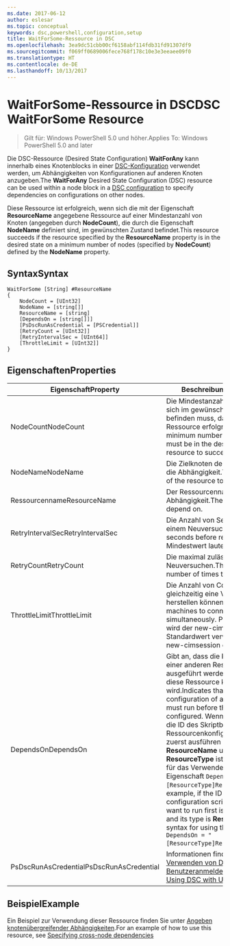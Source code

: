 ```yaml
---
ms.date: 2017-06-12
author: eslesar
ms.topic: conceptual
keywords: dsc,powershell,configuration,setup
title: WaitForSome-Ressource in DSC
ms.openlocfilehash: 3ea9dc51cbb00cf6158abf114fdb31fd91307df9
ms.sourcegitcommit: f069ff0689006fece768f178c10e3e3eeaee09f0
ms.translationtype: HT
ms.contentlocale: de-DE
ms.lasthandoff: 10/13/2017
---
```

# <a name="dsc-waitforsome-resource"></a><span data-ttu-id="3b63d-103">WaitForSome-Ressource in DSC</span><span class="sxs-lookup"><span data-stu-id="3b63d-103">DSC WaitForSome Resource</span></span>

> <span data-ttu-id="3b63d-104">Gilt für: Windows PowerShell 5.0 und höher.</span><span class="sxs-lookup"><span data-stu-id="3b63d-104">Applies To: Windows PowerShell 5.0 and later</span></span>

<span data-ttu-id="3b63d-105">Die DSC-Ressource (Desired State Configuration) **WaitForAny** kann innerhalb eines Knotenblocks in einer [DSC-Konfiguration](configurations.md) verwendet werden, um Abhängigkeiten von Konfigurationen auf anderen Knoten anzugeben.</span><span class="sxs-lookup"><span data-stu-id="3b63d-105">The **WaitForAny** Desired State Configuration (DSC) resource can be used within a node block in a [DSC configuration](configurations.md) to specify dependencies on configurations on other nodes.</span></span>

<span data-ttu-id="3b63d-106">Diese Ressource ist erfolgreich, wenn sich die mit der Eigenschaft **ResourceName** angegebene Ressource auf einer Mindestanzahl von Knoten (angegeben durch **NodeCount**), die durch die Eigenschaft **NodeName** definiert sind, im gewünschten Zustand befindet.</span><span class="sxs-lookup"><span data-stu-id="3b63d-106">This resource succeeds if the resource specified by the **ResourceName** property is in the desired state on a minimum number of nodes (specified by **NodeCount**) defined by the **NodeName** property.</span></span> 


## <a name="syntax"></a><span data-ttu-id="3b63d-107">Syntax</span><span class="sxs-lookup"><span data-stu-id="3b63d-107">Syntax</span></span>

```
WaitForSome [String] #ResourceName
{
    NodeCount = [UInt32]
    NodeName = [string[]]
    ResourceName = [string]
    [DependsOn = [string[]]]
    [PsDscRunAsCredential = [PSCredential]]
    [RetryCount = [UInt32]]
    [RetryIntervalSec = [UInt64]]
    [ThrottleLimit = [UInt32]]
}
```

## <a name="properties"></a><span data-ttu-id="3b63d-108">Eigenschaften</span><span class="sxs-lookup"><span data-stu-id="3b63d-108">Properties</span></span>

|  <span data-ttu-id="3b63d-109">Eigenschaft</span><span class="sxs-lookup"><span data-stu-id="3b63d-109">Property</span></span>  |  <span data-ttu-id="3b63d-110">Beschreibung</span><span class="sxs-lookup"><span data-stu-id="3b63d-110">Description</span></span>   | 
|---|---| 
| <span data-ttu-id="3b63d-111">NodeCount</span><span class="sxs-lookup"><span data-stu-id="3b63d-111">NodeCount</span></span>| <span data-ttu-id="3b63d-112">Die Mindestanzahl von Knoten, die sich im gewünschten Zustand befinden muss, damit diese Ressource erfolgreich ist.</span><span class="sxs-lookup"><span data-stu-id="3b63d-112">The minimum number of nodes that must be in the desired state for this resource to succeed.</span></span>|
| <span data-ttu-id="3b63d-113">NodeName</span><span class="sxs-lookup"><span data-stu-id="3b63d-113">NodeName</span></span>| <span data-ttu-id="3b63d-114">Die Zielknoten der Ressource für die Abhängigkeit.</span><span class="sxs-lookup"><span data-stu-id="3b63d-114">The target nodes of the resource to depend on.</span></span>| 
| <span data-ttu-id="3b63d-115">Ressourcenname</span><span class="sxs-lookup"><span data-stu-id="3b63d-115">ResourceName</span></span>| <span data-ttu-id="3b63d-116">Der Ressourcenname für die Abhängigkeit.</span><span class="sxs-lookup"><span data-stu-id="3b63d-116">The resource name to depend on.</span></span>| 
| <span data-ttu-id="3b63d-117">RetryIntervalSec</span><span class="sxs-lookup"><span data-stu-id="3b63d-117">RetryIntervalSec</span></span>| <span data-ttu-id="3b63d-118">Die Anzahl von Sekunden bis zu einem Neuversuch.</span><span class="sxs-lookup"><span data-stu-id="3b63d-118">The number of seconds before retrying.</span></span> <span data-ttu-id="3b63d-119">Der Mindestwert lautet 1.</span><span class="sxs-lookup"><span data-stu-id="3b63d-119">Minimum is 1.</span></span>| 
| <span data-ttu-id="3b63d-120">RetryCount</span><span class="sxs-lookup"><span data-stu-id="3b63d-120">RetryCount</span></span>| <span data-ttu-id="3b63d-121">Die maximal zulässige Anzahl von Neuversuchen.</span><span class="sxs-lookup"><span data-stu-id="3b63d-121">The maximum number of times to retry.</span></span>| 
| <span data-ttu-id="3b63d-122">ThrottleLimit</span><span class="sxs-lookup"><span data-stu-id="3b63d-122">ThrottleLimit</span></span>| <span data-ttu-id="3b63d-123">Die Anzahl von Computern, die gleichzeitig eine Verbindung herstellen können.</span><span class="sxs-lookup"><span data-stu-id="3b63d-123">Number of machines to connect simultaneously.</span></span> <span data-ttu-id="3b63d-124">Per Voreinstellung wird der new-cimsession-Standardwert verwendet.</span><span class="sxs-lookup"><span data-stu-id="3b63d-124">Default is new-cimsession default.</span></span>| 
| <span data-ttu-id="3b63d-125">DependsOn</span><span class="sxs-lookup"><span data-stu-id="3b63d-125">DependsOn</span></span> | <span data-ttu-id="3b63d-126">Gibt an, dass die Konfiguration einer anderen Ressource ausgeführt werden muss, bevor diese Ressource konfiguriert wird.</span><span class="sxs-lookup"><span data-stu-id="3b63d-126">Indicates that the configuration of another resource must run before this resource is configured.</span></span> <span data-ttu-id="3b63d-127">Wenn beispielsweise die ID des Skriptblocks mit der Ressourcenkonfiguration, den Sie zuerst ausführen möchten, __ResourceName__ und dessen Typ __ResourceType__ ist, lautet die Syntax für das Verwenden dieser Eigenschaft `DependsOn = "[ResourceType]ResourceName"`.</span><span class="sxs-lookup"><span data-stu-id="3b63d-127">For example, if the ID of the resource configuration script block that you want to run first is __ResourceName__ and its type is __ResourceType__, the syntax for using this property is `DependsOn = "[ResourceType]ResourceName"`.</span></span>|
| <span data-ttu-id="3b63d-128">PsDscRunAsCredential</span><span class="sxs-lookup"><span data-stu-id="3b63d-128">PsDscRunAsCredential</span></span> | <span data-ttu-id="3b63d-129">Informationen finden Sie unter [Verwenden von DSC mit Benutzeranmeldeinformationen](https://docs.microsoft.com/en-us/powershell/dsc/runasuser).</span><span class="sxs-lookup"><span data-stu-id="3b63d-129">See [Using DSC with User Credentials](https://docs.microsoft.com/en-us/powershell/dsc/runasuser)</span></span> |


## <a name="example"></a><span data-ttu-id="3b63d-130">Beispiel</span><span class="sxs-lookup"><span data-stu-id="3b63d-130">Example</span></span>

<span data-ttu-id="3b63d-131">Ein Beispiel zur Verwendung dieser Ressource finden Sie unter [Angeben knotenübergreifender Abhängigkeiten](crossNodeDependencies.md).</span><span class="sxs-lookup"><span data-stu-id="3b63d-131">For an example of how to use this resource, see [Specifying cross-node dependencies](crossNodeDependencies.md)</span></span>

